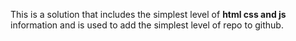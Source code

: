 This is a solution that includes the simplest level of
**html css and js** information and is used to add the simplest level of repo to github.
